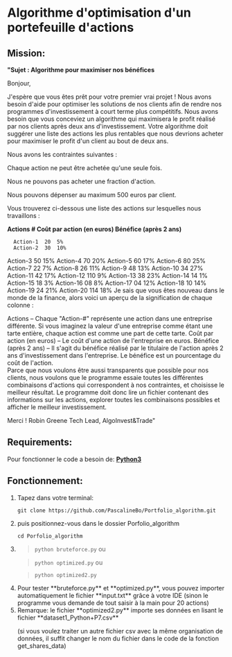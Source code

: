 # Algorithme d'optimisation d'un portefeuille d'actions
## Mission:
  **"Sujet : Algorithme pour maximiser nos bénéfices**

  Bonjour,

  J'espère que vous êtes prêt pour votre premier vrai projet ! Nous avons besoin d'aide pour optimiser les solutions de nos clients afin de rendre nos       programmes d'investissement à court terme plus compétitifs. Nous avons besoin que vous conceviez un algorithme qui maximisera le profit réalisé par nos clients après deux ans d'investissement. Votre algorithme doit suggérer une liste des actions les plus rentables que nous devrions acheter pour maximiser le profit d'un client au bout de deux ans.

  Nous avons les contraintes suivantes :

  Chaque action ne peut être achetée qu'une seule fois.

  Nous ne pouvons pas acheter une fraction d'action.

  Nous pouvons dépenser au maximum 500 euros par client.

  Vous trouverez ci-dessous une liste des actions sur lesquelles nous travaillons : 

  **Actions #	Coût par action (en euros)	Bénéfice (après 2 ans)**
  
      Action-1	20	5%
      Action-2	30	10%
  Action-3	50	15%
  Action-4	70	20%
  Action-5	60	17%
  Action-6	80	25%
  Action-7	22	7%
  Action-8	26	11%
  Action-9	48	13%
  Action-10	34	27%
  Action-11	42	17%
  Action-12	110	 9%
  Action-13	38	23%
  Action-14	14	1%
  Action-15	18	3%
  Action-16	08	8%
  Action-17	04	12%
  Action-18 	10	14%
  Action-19	24 	21%
  Action-20	114	18%
  Je sais que vous êtes nouveau dans le monde de la finance, alors voici un aperçu de la signification de chaque colonne : 

  Actions – Chaque "Action-#" représente une action dans une entreprise différente. Si vous imaginez la valeur d'une entreprise comme étant une tarte  entière, chaque action est comme une part de cette tarte. 
  Coût par action (en euros) – Le coût d'une action de l'entreprise en euros.
  Bénéfice (après 2 ans) – Il s'agit du bénéfice réalisé par le titulaire de l'action après 2 ans d'investissement dans l'entreprise. Le bénéfice est un pourcentage du coût de l'action.  
  Parce que nous voulons être aussi transparents que possible pour nos clients, nous voulons que le programme essaie toutes les différentes combinaisons d'actions qui correspondent à nos contraintes, et choisisse le meilleur résultat.  Le programme doit donc lire un fichier contenant des informations sur les actions, explorer toutes les combinaisons possibles et afficher le meilleur investissement.

 
  Merci ! 
  Robin Greene
  Tech Lead, AlgoInvest&Trade"

## Requirements:
 Pour fonctionner le code a besoin de: **[Python3](https://www.python.org/downloads/)**

## Fonctionnement:
<ol>
<li> Tapez dans votre terminal:

`git clone https://github.com/PascalineBo/Portfolio_algorithm.git`
</li>
<li>  puis positionnez-vous dans le dossier Porfolio_algorithm 
 
 `cd Porfolio_algorithm`
   </li> 
<li>
 
> `python bruteforce.py` ou 
 
> `python optimized.py` ou 
 
> `python optimized2.py`
 </li>
 
 <li> Pour tester **bruteforce.py** et **optimized.py**, vous pouvez importer automatiquement le fichier **input.txt** grâce à votre IDE (sinon le programme vous demande de tout saisir à la main pour 20 actions)
</li>
 
<li> Remarque: le fichier **optimized2.py** importe ses données en lisant le fichier **dataset1_Python+P7.csv**
 
  (si vous voulez traiter un autre fichier csv avec la même organisation de données, il suffit changer le nom du fichier dans le code de la fonction get_shares_data)</li>
